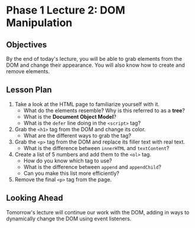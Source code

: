 # Phase 1 Lecture 2: DOM Manipulation

## Objectives

By the end of today's lecture, you will be able to grab elements from the DOM and change their appearance. You will also know how to create and remove elements.

## Lesson Plan

1. Take a look at the HTML page to familiarize yourself with it.
    - What do the elements resemble? Why is this referred to as a **tree**?
    - What is the **Document Object Model**?
    - What is the `defer` line doing in the `<script>` tag?
2. Grab the `<h1>` tag from the DOM and change its color.
    - What are the different ways to grab the tag?
3. Grab the `<p>` tag from the DOM and replace its filler text with real text.
    - What is the difference between `innerHTML` and `textContent`?
4. Create a list of 5 numbers and add them to the `<ol>` tag.
    - How do you know which tag to use?
    - What is the difference between `append` and `appendChild`?
    - Can you make this list more efficiently?
5. Remove the final `<p>` tag from the page.

## Looking Ahead

Tomorrow's lecture will continue our work with the DOM, adding in ways to dynamically change the DOM using event listeners.
